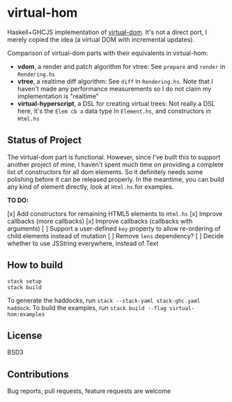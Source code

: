 # virtual-hom
Haskell+GHCJS implementation of [virtual-dom](https://github.com/Matt-Esch/virtual-dom). It's not a direct port, I merely copied the idea (a virtual DOM with incremental updates).

Comparison of virtual-dom parts with their equivalents in virtual-hom:

- **vdom**, a render and patch algorithm for vtree: See `prepare` and `render` in `Rendering.hs`
- **vtree**, a realtime diff algorithm: See `diff` in `Rendering.hs`. Note that I haven't made any performance measurements so I do not claim my implementation is "realtime"
- **virtual-hyperscript**, a DSL for creating virtual trees: Not really a DSL here, it's the `Elem cb a` data type in `Element.hs`, and constructors in `Html.hs`

## Status of Project

The virtual-dom part is functional. However, since I've built this to support another project of mine, I haven't spent much time on providing a complete list of constructors for all dom elements. So it definitely needs some polishing before it can be released properly. In the meantime, you can build any kind of element directly, look at `Html.hs` for examples.

**TO DO:**

[x] Add constructors for remaining HTML5 elements to `Html.hs`
[x] Improve callbacks (more callbacks)
[x] Improve callbacks (callbacks with arguments)
[ ] Support a user-defined `key` property to allow re-ordering of child elements instead of mutation
[ ] Remove `lens` dependency?
[ ] Decide whether to use JSString everywhere, instead of Text

## How to build

```
stack setup
stack build
```

To generate the haddocks, run `stack --stack-yaml stack-ghc.yaml haddock`. To build the examples, run `stack build --flag virtual-hom:examples`

## License

BSD3

## Contributions

Bug reports, pull requests, feature requests are welcome
